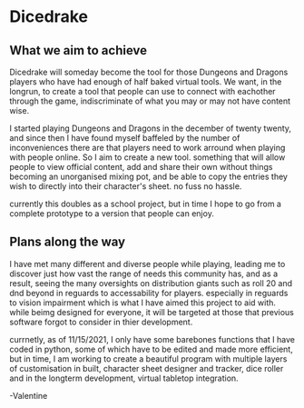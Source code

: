 # Dicedrake

## What we aim to achieve

Dicedrake will someday become the tool for those Dungeons and Dragons players who have had enough of half baked virtual tools. We want, in the longrun, to create a tool that people can use to connect with eachother through the game, indiscriminate of what you may or may not have content wise. 

I started playing Dungeons and Dragons in the december of twenty twenty, and since then I have found myself baffeled by the number of inconveniences there are that players need to work arround when playing with people online. So I aim to create a new tool. something that will allow people to view official content, add and share their own without things becoming an unorganised mixing pot, and be able to copy the entries they wish to directly into their character's sheet. no fuss no hassle.

currently this doubles as a school project, but in time I hope to go from a complete prototype to a version that people can enjoy.

## Plans along the way

I have met many different and diverse people while playing, leading me to discover just how vast the range of needs this community has, and as a result, seeing the many oversights on distribution giants such as roll 20 and dnd beyond in reguards to accessability for players. especially in reguards to vision impairment which is what I have aimed this project to aid with. while beimg designed for everyone, it will be targeted at those that previous software forgot to consider in thier development.

currnetly, as of 11/15/2021, I only have some barebones functions that I have coded in python, some of which have to be edited and made more efficient, but in time, I am working to create a beautiful program with multiple layers of customisation in built, character sheet designer and tracker, dice roller and in the longterm development, virtual tabletop integration.

-Valentine
